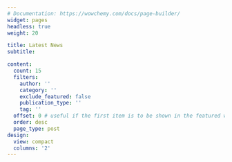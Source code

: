 ```yaml
---
# Documentation: https://wowchemy.com/docs/page-builder/
widget: pages
headless: true
weight: 20

title: Latest News
subtitle:

content:
  count: 15
  filters:
    author: ''
    category: ''
    exclude_featured: false
    publication_type: ''
    tag: ''
  offset: 0 # useful if the first item is to be shown in the featured widget
  order: desc
  page_type: post
design:
  view: compact
  columns: '2'
---
```

